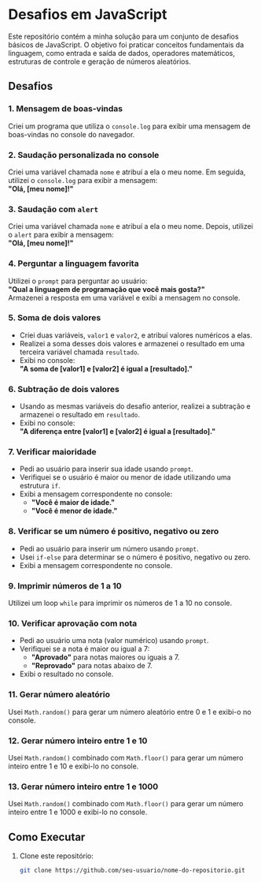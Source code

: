 # Desafios em JavaScript

Este repositório contém a minha solução para um conjunto de desafios básicos de JavaScript. O objetivo foi praticar conceitos fundamentais da linguagem, como entrada e saída de dados, operadores matemáticos, estruturas de controle e geração de números aleatórios.

## Desafios

### 1. Mensagem de boas-vindas
Criei um programa que utiliza o `console.log` para exibir uma mensagem de boas-vindas no console do navegador.

### 2. Saudação personalizada no console
Criei uma variável chamada `nome` e atribuí a ela o meu nome. Em seguida, utilizei o `console.log` para exibir a mensagem:  
**"Olá, [meu nome]!"**

### 3. Saudação com `alert`
Criei uma variável chamada `nome` e atribuí a ela o meu nome. Depois, utilizei o `alert` para exibir a mensagem:  
**"Olá, [meu nome]!"**

### 4. Perguntar a linguagem favorita
Utilizei o `prompt` para perguntar ao usuário:  
**"Qual a linguagem de programação que você mais gosta?"**  
Armazenei a resposta em uma variável e exibi a mensagem no console.

### 5. Soma de dois valores
- Criei duas variáveis, `valor1` e `valor2`, e atribuí valores numéricos a elas.
- Realizei a soma desses dois valores e armazenei o resultado em uma terceira variável chamada `resultado`.
- Exibi no console:  
**"A soma de [valor1] e [valor2] é igual a [resultado]."**

### 6. Subtração de dois valores
- Usando as mesmas variáveis do desafio anterior, realizei a subtração e armazenei o resultado em `resultado`.
- Exibi no console:  
**"A diferença entre [valor1] e [valor2] é igual a [resultado]."**

### 7. Verificar maioridade
- Pedi ao usuário para inserir sua idade usando `prompt`.
- Verifiquei se o usuário é maior ou menor de idade utilizando uma estrutura `if`.
- Exibi a mensagem correspondente no console:  
  - **"Você é maior de idade."**  
  - **"Você é menor de idade."**

### 8. Verificar se um número é positivo, negativo ou zero
- Pedi ao usuário para inserir um número usando `prompt`.
- Usei `if-else` para determinar se o número é positivo, negativo ou zero.
- Exibi a mensagem correspondente no console.

### 9. Imprimir números de 1 a 10
Utilizei um loop `while` para imprimir os números de 1 a 10 no console.

### 10. Verificar aprovação com nota
- Pedi ao usuário uma nota (valor numérico) usando `prompt`.
- Verifiquei se a nota é maior ou igual a 7:
  - **"Aprovado"** para notas maiores ou iguais a 7.  
  - **"Reprovado"** para notas abaixo de 7.  
- Exibi o resultado no console.

### 11. Gerar número aleatório
Usei `Math.random()` para gerar um número aleatório entre 0 e 1 e exibi-o no console.

### 12. Gerar número inteiro entre 1 e 10
Usei `Math.random()` combinado com `Math.floor()` para gerar um número inteiro entre 1 e 10 e exibi-lo no console.

### 13. Gerar número inteiro entre 1 e 1000
Usei `Math.random()` combinado com `Math.floor()` para gerar um número inteiro entre 1 e 1000 e exibi-lo no console.

## Como Executar

1. Clone este repositório:
   ```bash
   git clone https://github.com/seu-usuario/nome-do-repositorio.git
